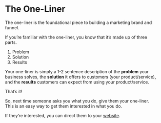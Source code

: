 # The One-Liner
The one-liner is the foundational piece to building a marketing brand and funnel.

If you’re familiar with the one-liner, you know that it’s made up of three parts.

1. Problem
1. Solution
1. Results

Your one-liner is simply a 1-2 sentence description of the **problem** your business solves, the **solution** it offers to customers (your product/service), and the **results** customers can expect from using your product/service.

That’s it!

So, next time someone asks you what you do, give them your one-liner. This is an easy way to get them interested in what you do.

If they’re interested, you can direct them to your [website](https://github.com/RyanJulyan/rocket/blob/main/02_discovery_and_planning_phase/quickstarts/website.md).
